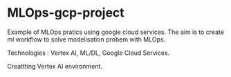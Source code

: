 # MLOps-gcp-project

Example of MLOps pratics using google cloud services. The aim is to create ml workflow to solve modelisation probem with MLOps.

Technologies :  Vertex AI, ML/DL, Google Cloud Services.

Creattting Vertex AI environment.

